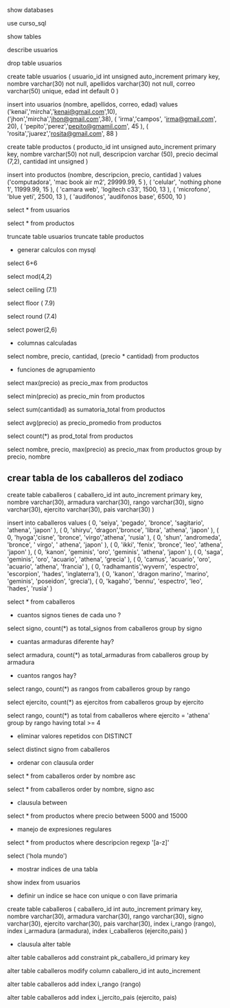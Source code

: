 show databases

use curso_sql

show tables

describe usuarios

drop table usuarios

create table usuarios (
	usuario_id int unsigned auto_increment primary key,
	nombre varchar(30) not null,
	apellidos varchar(30) not null,
	correo varchar(50) unique,
	edad int default 0
)

insert into usuarios (nombre, apellidos, correo, edad) values
('kenai','mircha','kenai@gmail.com',10),
('jhon','mircha','jhon@gmail.com',38),
( 'irma','campos', 'irma@gmail.com', 20),
( 'pepito','perez','pepito@gmamil.com', 45 ),
( 'rosita','juarez','rosita@gmail.com', 88 )


create table productos (
	producto_id int unsigned auto_increment primary key,
	nombre varchar(50) not null,
	descripcion varchar (50),
	precio decimal (7,2),
	cantidad int unsigned
)

insert into productos (nombre, descripcion, precio, cantidad ) values 
('computadora', 'mac book air m2', 29999.99, 5 ),
( 'celular', 'nothing phone 1', 11999.99, 15 ),
( 'camara web', 'logitech c33', 1500, 13 ),
( 'microfono', 'blue yeti', 2500, 13 ),
( 'audifonos', 'audifonos base', 6500, 10 )

select * from usuarios 

select * from productos

truncate table usuarios 
truncate table productos 
 

* generar calculos con mysql 

select 6+6

select mod(4,2)

select ceiling (7.1)

select floor ( 7.9)

select round (7.4)

select power(2,6)

* columnas calculadas 

select nombre, precio, cantidad, (precio * cantidad) from productos

* funciones de agrupamiento 

select max(precio) as precio_max from productos

select min(precio) as precio_min from productos

select sum(cantidad) as sumatoria_total from productos

select avg(precio) as precio_promedio from productos

select count(*) as prod_total from productos

select nombre, precio, max(precio) as precio_max from productos group by precio, nombre 

## crear tabla de los caballeros del zodiaco

create table caballeros (
	caballero_id int auto_increment primary key,
	nombre varchar(30),
	armadura varchar(30),
	rango varchar(30),
	signo varchar(30),
	ejercito varchar(30),
	pais varchar(30)
)


insert into caballeros values
( 0, 'seiya', 'pegado', 'bronce', 'sagitario', 'athena', 'japon' ),
( 0, 'shiryu', 'dragon','bronce', 'libra', 'athena', 'japon' ),
( 0, 'hyoga','cisne', 'bronce', 'virgo','athena', 'rusia' ),
( 0, 'shun', 'andromeda', 'bronce', ' virgo', ' athena', 'japon' ),
( 0, 'ikki', 'fenix', 'bronce', 'leo', 'athena', 'japon' ),
( 0, 'kanon', 'geminis', 'oro', 'geminis', 'athena', 'japon' ),
( 0, 'saga', 'geminis', 'oro', 'acuario', 'athena', 'grecia' ),
( 0, 'camus', 'acuario', 'oro', 'acuario', 'athena', 'francia' ),
( 0, 'radhamantis','wyvern', 'espectro', 'escorpion', 'hades', 'inglaterra'),
( 0, 'kanon', 'dragon marino', 'marino', 'geminis', 'poseidon', 'grecia'),
( 0, 'kagaho', 'bennu', 'espectro', 'leo', 'hades', 'rusia' )

select * from caballeros


* cuantos signos tienes de cada uno ? 

select signo, count(*) as total_signos from caballeros group by signo

* cuantas armaduras diferente hay? 

select armadura, count(*) as total_armaduras from caballeros group by armadura

* cuantos rangos hay?

select rango, count(*) as rangos from caballeros group by rango

select ejercito, count(*) as ejercitos from caballeros group by ejercito

select rango, count(*) as total from caballeros where ejercito = 'athena' group by rango having total >= 4

* eliminar valores repetidos con DISTINCT

select distinct signo from caballeros

* ordenar con clausula order 

select * from caballeros order by nombre asc

select * from caballeros order by nombre, signo asc

* clausula between 

select * from productos where precio between 5000 and 15000 

* manejo de expresiones regulares 

select * from productos where descripcion regexp '[a-z]'

select ('hola mundo')

* mostrar indices de una tabla 

show index from usuarios

* definir un indice se hace con unique o con llave primaria 



create table caballeros (
	caballero_id int auto_increment primary key,
	nombre varchar(30),
	armadura varchar(30),
	rango varchar(30),
	signo varchar(30),
	ejercito varchar(30),
	pais varchar(30), 
	index i_rango (rango),
	index i_armadura (armadura),
	index i_caballeros (ejercito,pais)
)

* clausula alter table 

alter table caballeros add constraint pk_caballero_id primary key

alter table caballeros modify column caballero_id int auto_increment 

alter table caballeros add index i_rango (rango)

alter table caballeros add index i_jercito_pais (ejercito, pais)

